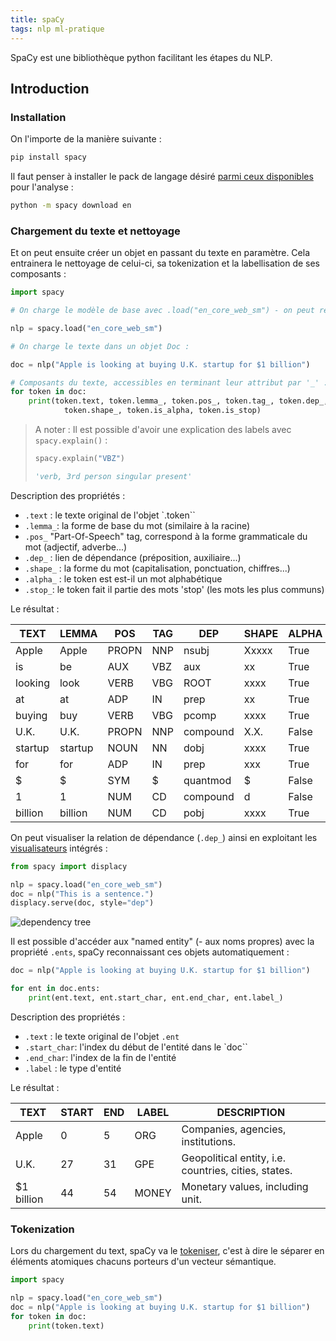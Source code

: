 ```yaml
---
title: spaCy
tags: nlp ml-pratique
---
```


SpaCy est une bibliothèque python facilitant les étapes du NLP.

## Introduction

### Installation
On l'importe de la manière suivante :
```bash
pip install spacy
````

Il faut penser à installer le pack de langage désiré [parmi ceux disponibles](https://spacy.io/usage/models) pour l'analyse :
```bash
python -m spacy download en
````

### Chargement du texte et nettoyage
Et on peut ensuite créer un objet en passant du texte en paramètre. Cela entrainera le nettoyage de celui-ci, sa tokenization et la labellisation de ses composants :

```python
import spacy

# On charge le modèle de base avec .load("en_core_web_sm") - on peut remplacer le langage.

nlp = spacy.load("en_core_web_sm")

# On charge le texte dans un objet Doc :

doc = nlp("Apple is looking at buying U.K. startup for $1 billion")

# Composants du texte, accessibles en terminant leur attribut par '_' : 
for token in doc:
    print(token.text, token.lemma_, token.pos_, token.tag_, token.dep_,
            token.shape_, token.is_alpha, token.is_stop)

````


> A noter :
> Il est possible d'avoir une explication des labels avec `spacy.explain()` :
> ```python
> spacy.explain("VBZ")
> 
> 'verb, 3rd person singular present'
> ````


Description des propriétés :
- `.text` : le texte original de l'objet `.token``
- `.lemma_`: la forme de base du mot (similaire à la racine)
- `.pos_` "Part-Of-Speech" tag, correspond à la forme grammaticale du mot (adjectif, adverbe...)
- `.dep_` : lien de dépendance (préposition, auxiliaire...)
- `.shape_` : la forme du mot (capitalisation, ponctuation, chiffres...)
- `.alpha_` : le token est est-il un mot alphabétique
- `.stop_`: le token fait il partie des mots 'stop' (les mots les plus communs)



Le résultat :


TEXT|LEMMA|POS|TAG|DEP|SHAPE|ALPHA|STOP
----|-----|---|---|---|-----|-----|----
Apple|Apple|PROPN|NNP|nsubj|Xxxxx|True|False
is|be|AUX|VBZ|aux|xx|True|True
looking|look|VERB|VBG|ROOT|xxxx|True|False
at|at|ADP|IN|prep|xx|True|True
buying|buy|VERB|VBG|pcomp|xxxx|True|False
U.K.|U.K.|PROPN|NNP|compound|X.X.|False|False
startup|startup|NOUN|NN|dobj|xxxx|True|False
for|for|ADP|IN|prep|xxx|True|True
\$|\$|SYM|\$|quantmod|\$|False|False
1|1|NUM|CD|compound|d|False|False
billion|billion|NUM|CD|pobj|xxxx|True|False


On peut visualiser la relation de dépendance (`.dep_`) ainsi en exploitant les [visualisateurs](https://spacy.io/usage/visualizers) intégrés :

```python
from spacy import displacy

nlp = spacy.load("en_core_web_sm")
doc = nlp("This is a sentence.")
displacy.serve(doc, style="dep")
````

![dependency tree](/assets/img/dependency_tree_spacy.png)

Il est possible d'accéder aux "named entity" (- aux noms propres) avec la propriété `.ents`, spaCy reconnaissant ces objets automatiquement :

```python
doc = nlp("Apple is looking at buying U.K. startup for $1 billion")

for ent in doc.ents:
    print(ent.text, ent.start_char, ent.end_char, ent.label_)
````
Description des propriétés :

- `.text` : le texte original de l'objet `.ent`
- `.start_char`: l'index du début de l'entité dans le `doc``
- `.end_char`: l'index de la fin de l'entité
- `.label` : le type d'entité

Le résultat :

TEXT|START|END|LABEL|DESCRIPTION
-|-|-|-|-
Apple|0|5|ORG|Companies, agencies, institutions.
U.K.|27|31|GPE|Geopolitical entity, i.e. countries, cities, states.
$1 billion|44|54|MONEY|	Monetary values, including unit.


### Tokenization
Lors du chargement du text, spaCy va le [tokeniser](Tokenisation), c'est à dire le séparer en éléments atomiques chacuns porteurs d'un vecteur sémantique.

```python
import spacy

nlp = spacy.load("en_core_web_sm")
doc = nlp("Apple is looking at buying U.K. startup for $1 billion")
for token in doc:
    print(token.text)
````




